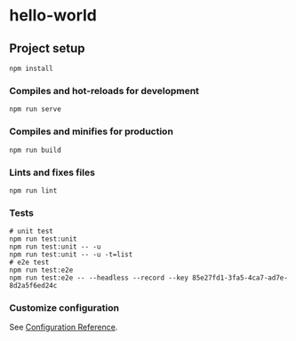 # hello-world

## Project setup
```
npm install
```

### Compiles and hot-reloads for development
```
npm run serve
```

### Compiles and minifies for production
```
npm run build
```

### Lints and fixes files
```
npm run lint
```

### Tests
```
# unit test
npm run test:unit
npm run test:unit -- -u
npm run test:unit -- -u -t=list
# e2e test
npm run test:e2e 
npm run test:e2e -- --headless --record --key 85e27fd1-3fa5-4ca7-ad7e-8d2a5f6ed24c
```

### Customize configuration
See [Configuration Reference](https://cli.vuejs.org/config/).
